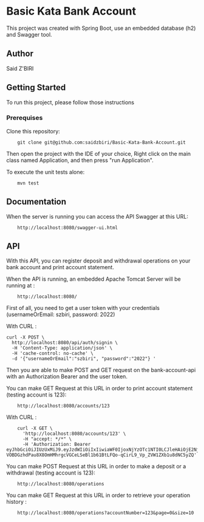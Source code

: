 # Basic Kata Bank Account

This project was created with Spring Boot, use an embedded database (h2) and Swagger tool.

## Author

Said Z'BIRI

## Getting Started

To run this project, please follow those instructions

### Prerequises

Clone this repository:

```text
    git clone git@github.com:saidzbiri/Basic-Kata-Bank-Account.git
```

Then open the project with the IDE of your choice, Right click on the main class named Application, and then press "run Application".

To execute the unit tests alone:
```text
    mvn test
```


## Documentation

When the server is running you can access the API Swagger at this URL:

```text
    http://localhost:8080/swagger-ui.html
```

## API

With this API, you can register deposit and withdrawal operations on your bank account and print account statement.

When the API is running, an embedded Apache Tomcat Server will be running at :  

```text
    http://localhost:8080/
```  
First of all, you need to get a user token with your credentials (usernameOrEmail: szbiri, password: 2022)

With CURL :
```text
curl -X POST \
  http://localhost:8080/api/auth/signin \
  -H 'Content-Type: application/json' \
  -H 'cache-control: no-cache' \
  -d '{"usernameOrEmail":"szbiri", "password":"2022"} '
```  

Then you are able to make POST and GET request on the bank-account-api with an Authorization Bearer and the user token.

You can make GET Request at this URL in order to print account statement (testing account is 123):  

```text
    http://localhost:8080/accounts/123
```  

With CURL :  

```CURL
    curl -X GET \
      'http://localhost:8080/accounts/123' \
      -H "accept: */*" \
      -H 'Authorization: Bearer  eyJhbGciOiJIUzUxMiJ9.eyJzdWIiOiIxIiwiaWF0IjoxNjYzOTc1NTI0LCJleHAiOjE2NjQ1ODAzMjR9.IgKsGjT4zrN0V3Ko-VOBDGzhdPau8X8OmHMhrgcVGCeLSeBl1b61BtLFQo-qCirL9_Vp_ZVW1ZXb1u8dNC5yZQ'
``` 

You can make POST Request at this URL in order to make a deposit or a withdrawal (testing account is 123):  

```text
    http://localhost:8080/operations
```  

You can make GET Request at this URL in order to retrieve your operation history :  

```text
    http://localhost:8080/operations?accountNumber=123&page=0&size=10
```  



